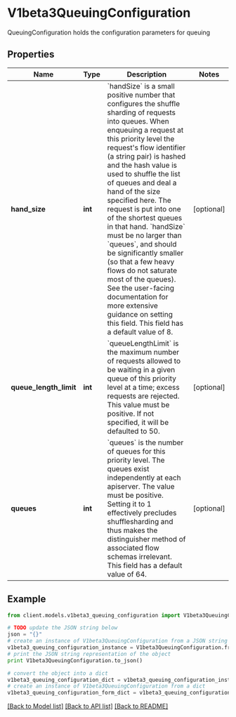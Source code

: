 # V1beta3QueuingConfiguration

QueuingConfiguration holds the configuration parameters for queuing

## Properties
Name | Type | Description | Notes
------------ | ------------- | ------------- | -------------
**hand_size** | **int** | &#x60;handSize&#x60; is a small positive number that configures the shuffle sharding of requests into queues.  When enqueuing a request at this priority level the request&#39;s flow identifier (a string pair) is hashed and the hash value is used to shuffle the list of queues and deal a hand of the size specified here.  The request is put into one of the shortest queues in that hand. &#x60;handSize&#x60; must be no larger than &#x60;queues&#x60;, and should be significantly smaller (so that a few heavy flows do not saturate most of the queues).  See the user-facing documentation for more extensive guidance on setting this field.  This field has a default value of 8. | [optional] 
**queue_length_limit** | **int** | &#x60;queueLengthLimit&#x60; is the maximum number of requests allowed to be waiting in a given queue of this priority level at a time; excess requests are rejected.  This value must be positive.  If not specified, it will be defaulted to 50. | [optional] 
**queues** | **int** | &#x60;queues&#x60; is the number of queues for this priority level. The queues exist independently at each apiserver. The value must be positive.  Setting it to 1 effectively precludes shufflesharding and thus makes the distinguisher method of associated flow schemas irrelevant.  This field has a default value of 64. | [optional] 

## Example

```python
from client.models.v1beta3_queuing_configuration import V1beta3QueuingConfiguration

# TODO update the JSON string below
json = "{}"
# create an instance of V1beta3QueuingConfiguration from a JSON string
v1beta3_queuing_configuration_instance = V1beta3QueuingConfiguration.from_json(json)
# print the JSON string representation of the object
print V1beta3QueuingConfiguration.to_json()

# convert the object into a dict
v1beta3_queuing_configuration_dict = v1beta3_queuing_configuration_instance.to_dict()
# create an instance of V1beta3QueuingConfiguration from a dict
v1beta3_queuing_configuration_form_dict = v1beta3_queuing_configuration.from_dict(v1beta3_queuing_configuration_dict)
```
[[Back to Model list]](../README.md#documentation-for-models) [[Back to API list]](../README.md#documentation-for-api-endpoints) [[Back to README]](../README.md)


